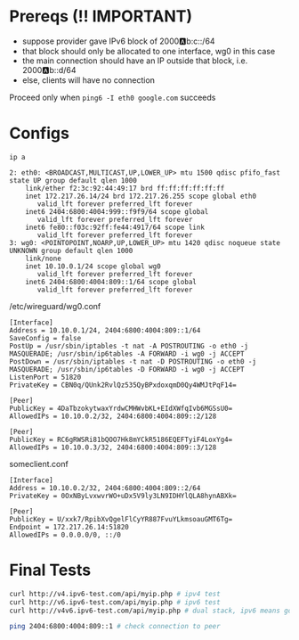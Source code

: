 # Prereqs (!! IMPORTANT)
- suppose provider gave IPv6 block of 2000:a:b:c::/64
- that block should only be allocated to one interface, wg0 in this case
- the main connection should have an IP outside that block, i.e. 2000:a:b::d/64
- else, clients will have no connection

Proceed only when `ping6 -I eth0 google.com` succeeds

# Configs
`ip a`
```
2: eth0: <BROADCAST,MULTICAST,UP,LOWER_UP> mtu 1500 qdisc pfifo_fast state UP group default qlen 1000
    link/ether f2:3c:92:44:49:17 brd ff:ff:ff:ff:ff:ff
    inet 172.217.26.14/24 brd 172.217.26.255 scope global eth0
       valid_lft forever preferred_lft forever
    inet6 2404:6800:4004:999::f9f9/64 scope global 
       valid_lft forever preferred_lft forever
    inet6 fe80::f03c:92ff:fe44:4917/64 scope link 
       valid_lft forever preferred_lft forever
3: wg0: <POINTOPOINT,NOARP,UP,LOWER_UP> mtu 1420 qdisc noqueue state UNKNOWN group default qlen 1000
    link/none 
    inet 10.10.0.1/24 scope global wg0
       valid_lft forever preferred_lft forever
    inet6 2404:6800:4004:809::1/64 scope global 
       valid_lft forever preferred_lft forever
```

/etc/wireguard/wg0.conf
```
[Interface]
Address = 10.10.0.1/24, 2404:6800:4004:809::1/64
SaveConfig = false
PostUp = /usr/sbin/iptables -t nat -A POSTROUTING -o eth0 -j MASQUERADE; /usr/sbin/ip6tables -A FORWARD -i wg0 -j ACCEPT
PostDown = /usr/sbin/iptables -t nat -D POSTROUTING -o eth0 -j MASQUERADE; /usr/sbin/ip6tables -D FORWARD -i wg0 -j ACCEPT
ListenPort = 51820
PrivateKey = CBN0q/QUnk2RvlQz535QyBPxdoxqmD0Qy4WMJtPqF14=

[Peer]
PublicKey = 4DaTbzokytwaxYrdwCMHWvbKL+EIdXWfqIvb6MGSsU0=
AllowedIPs = 10.10.0.2/32, 2404:6800:4004:809::2/128

[Peer]
PublicKey = RC6gRWSRi81bQOO7Hk8mYCkR5186EQEFTyiF4LoxYg4=
AllowedIPs = 10.10.0.3/32, 2404:6800:4004:809::3/128
```

someclient.conf
```
[Interface]
Address = 10.10.0.2/32, 2404:6800:4004:809::2/64
PrivateKey = 0OxNByLvxwvrWO+uDx5V9ly3LN9IDHYlQLA8hynABXk=

[Peer]
PublicKey = U/xxk7/RpibXvQgelFlCyYR887FvuYLkmsoauGMT6Tg=
Endpoint = 172.217.26.14:51820
AllowedIPs = 0.0.0.0/0, ::/0
```

# Final Tests
```bash
curl http://v4.ipv6-test.com/api/myip.php # ipv4 test
curl http://v6.ipv6-test.com/api/myip.php # ipv6 test
curl http://v4v6.ipv6-test.com/api/myip.php # dual stack, ipv6 means good to go

ping 2404:6800:4004:809::1 # check connection to peer
```
